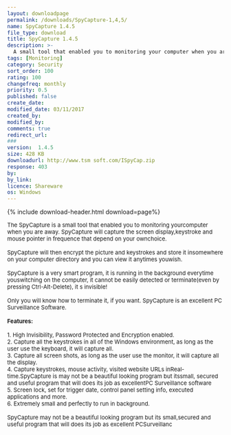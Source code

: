 ```yaml
---
layout: downloadpage
permalink: /downloads/SpyCapture-1,4,5/
name: SpyCapture 1.4.5
file_type: download
title: SpyCapture 1.4.5
description: >-
  A small tool that enabled you to monitoring your computer when you are away
tags: [Monitoring]
category: Security
sort_order: 100
rating: 100
changefreq: monthly
priority: 0.5
published: false
create_date: 
modified_date: 03/11/2017
created_by: 
modified_by: 
comments: true
redirect_url: 
### 
version:  1.4.5
size: 428 KB
downloadurl: http://www.tsm soft.com/ISpyCap.zip
response: 403
by: 
by_link: 
licence: Shareware
os: Windows
---
```


{% include download-header.html download=page%}

<p style="fix-download-text !important">
<p><font size="2"><p>The SpyCapture is a small tool that enabled you to monitoring yourcomputer when you are away. SpyCapture will capture the screen display,keystroke and mouse pointer in frequence that depend on your ownchoice. <br />
<br />
SpyCapture will then encrypt the picture and keystrokes and store it insomewhere on your computer directory and you can view it anytimes youwish.<br />
<br />
SpyCapture is a very smart program, it is running in the background everytime youswitching on the computer, it cannot be easily detected or terminate(even by pressing Ctrl-Alt-Delete), it s invisible! <br />
<br />
Only you will know how to terminate it, if you want. SpyCapture is an excellent PC Surveillance Software. <br />
<br />
<strong>Features:</strong><br />
<br />
1. High Invisibility, Password Protected and Encryption enabled.<br />
2. Capture all the keystrokes in all of the Windows environment, as long as the user use the keyboard, it will capture all.<br />
3. Capture all screen shots, as long as the user use the monitor, it will capture all the display.<br />
4. Capture keystrokes, mouse activity, visited website URLs inReal-time.SpyCapture is may not be a beautiful looking program but itssmall, secured and useful program that will does its job as excellentPC Surveillance software<br />
5. Screen lock, set for trigger date, control panel setting info, executed applications and more.<br />
6. Extremely small and perfectly to run in background.<br />
<br />
SpyCapture may not be a beautiful looking program but its small,secured and useful program that will does its job as excellent PCSurveillanc</p></p></p>
